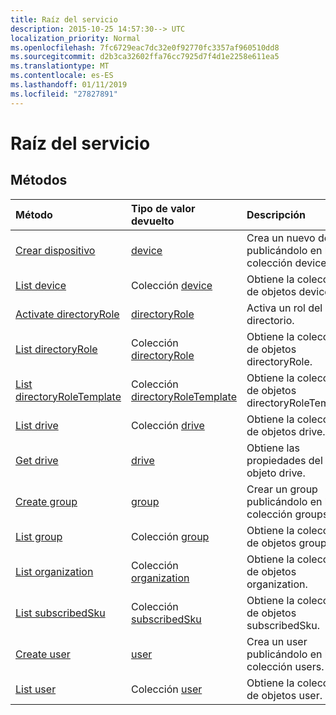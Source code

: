 ```yaml
---
title: Raíz del servicio
description: 2015-10-25 14:57:30--> UTC
localization_priority: Normal
ms.openlocfilehash: 7fc6729eac7dc32e0f92770fc3357af960510dd8
ms.sourcegitcommit: d2b3ca32602ffa76cc7925d7f4d1e2258e611ea5
ms.translationtype: MT
ms.contentlocale: es-ES
ms.lasthandoff: 01/11/2019
ms.locfileid: "27827891"
---
```

# <a name="service-root"></a>Raíz del servicio


## <a name="methods"></a>Métodos



| Método           | Tipo de valor devuelto    |Descripción|
|:---------------|:--------|:----------|
|[Crear dispositivo](../api/device-post-devices.md) |[device](device.md)| Crea un nuevo device publicándolo en la colección devices.|
|[List device](../api/device-list.md) | Colección [device](device.md) |Obtiene la colección de objetos device. |
|[Activate directoryRole](../api/directoryrole-post-directoryroles.md) | [directoryRole](directoryrole.md) |Activa un rol del directorio. |
|[List directoryRole](../api/directoryrole-list.md) | Colección [directoryRole](directoryrole.md) |Obtiene la colección de objetos directoryRole. |
|[List directoryRoleTemplate](../api/directoryroletemplate-list.md) | Colección [directoryRoleTemplate](directoryroletemplate.md) |Obtiene la colección de objetos directoryRoleTemplate. |
|[List drive](../api/drive-list.md) | Colección [drive](drive.md) |Obtiene la colección de objetos drive. |
|[Get drive](../api/drive-get.md) | [drive](drive.md)  |Obtiene las propiedades del objeto drive. |
|[Create group](../api/group-post-groups.md) |[group](group.md)| Crear un group publicándolo en la colección groups.|
|[List group](../api/group-list.md) | Colección [group](group.md) |Obtiene la colección de objetos group. |
|[List organization](../api/organization-get.md) | Colección [organization](organization.md) |Obtiene la colección de objetos organization. |
|[List subscribedSku](../api/subscribedsku-list.md) | Colección [subscribedSku](subscribedsku.md) |Obtiene la colección de objetos subscribedSku. |
|[Create user](../api/user-post-users.md) |[user](user.md)| Crea un user publicándolo en la colección users.|
|[List user](../api/user-list.md) | Colección [user](user.md) |Obtiene la colección de objetos user. |

<!-- uuid: 8fcb5dbc-d5aa-4681-8e31-b001d5168d79
2015-10-25 14:57:30 UTC -->
<!-- {
  "type": "#page.annotation",
  "description": "Service root",
  "keywords": "",
  "section": "documentation",
  "tocPath": ""
}-->
